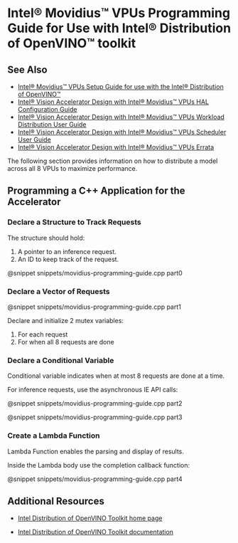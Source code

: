 # Intel® Movidius™ VPUs Programming Guide for Use with Intel® Distribution of OpenVINO™ toolkit

## See Also

- [Intel® Movidius™ VPUs Setup Guide for use with the Intel® Distribution of OpenVINO™](movidius-setup-guide.md)
- <a class="download" href="<domain_placeholder>/downloads/595850_Intel_Vision_Accelerator_Design_with_Intel_Movidius™_VPUs-HAL Configuration Guide_rev1.3.pdf">Intel® Vision Accelerator Design with Intel® Movidius™ VPUs HAL Configuration Guide</a>
- <a class="download" href="<domain_placeholder>/downloads/613514_Intel Vision Accelerator Design with Intel Movidius™ VPUs Workload Distribution_UG_r0.9.pdf">Intel® Vision Accelerator Design with Intel® Movidius™ VPUs Workload Distribution User Guide</a>
- <a class="download" href="<domain_placeholder>/downloads/613759_Intel Vision Accelerator Design with Intel Movidius™ VPUs Scheduler_UG_r0.9.pdf">Intel® Vision Accelerator Design with Intel® Movidius™ VPUs Scheduler User Guide</a>
- <a class="download" href="<domain_placeholder>/downloads/Intel Vision Accelerator Design with Intel Movidius™ VPUs Errata.pdf">Intel® Vision Accelerator Design with Intel® Movidius™ VPUs Errata</a>

The following section provides information on how to distribute a model across all 8 VPUs to maximize performance.

## Programming a C++ Application for the Accelerator

### Declare a Structure to Track Requests

The structure should hold:
1.	A pointer to an inference request.
2.	An ID to keep track of the request.

@snippet snippets/movidius-programming-guide.cpp part0

### Declare a Vector of Requests

@snippet snippets/movidius-programming-guide.cpp part1

Declare and initialize 2 mutex variables:
1.	For each request
2.	For when all 8 requests are done

### Declare a Conditional Variable 

Conditional variable indicates when at most 8 requests are done at a time.

For inference requests, use the asynchronous IE API calls:

@snippet snippets/movidius-programming-guide.cpp part2

@snippet snippets/movidius-programming-guide.cpp part3


### Create a Lambda Function

Lambda Function enables the parsing and display of results.

Inside the Lambda body use the completion callback function:

@snippet snippets/movidius-programming-guide.cpp part4

## Additional Resources

- [Intel Distribution of OpenVINO Toolkit home page](https://software.intel.com/en-us/openvino-toolkit)

- [Intel Distribution of OpenVINO Toolkit documentation](https://docs.openvinotoolkit.org)
